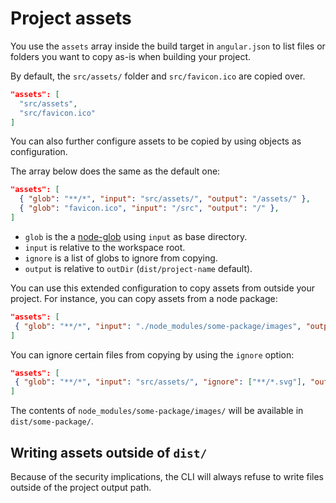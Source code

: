 # Project assets

You use the `assets` array inside the build target in `angular.json` to list files or folders
you want to copy as-is when building your project.

By default, the `src/assets/` folder and `src/favicon.ico` are copied over.

```json
"assets": [
  "src/assets",
  "src/favicon.ico"
]
```

You can also further configure assets to be copied by using objects as configuration.

The array below does the same as the default one:

```json
"assets": [
  { "glob": "**/*", "input": "src/assets/", "output": "/assets/" },
  { "glob": "favicon.ico", "input": "/src", "output": "/" },
]
```

- `glob` is the a [node-glob](https://github.com/isaacs/node-glob) using `input` as base directory.
- `input` is relative to the workspace root.
- `ignore` is a list of globs to ignore from copying.
- `output` is relative to `outDir` (`dist/project-name` default).

 You can use this extended configuration to copy assets from outside your project.
 For instance, you can copy assets from a node package:

 ```json
"assets": [
  { "glob": "**/*", "input": "./node_modules/some-package/images", "output": "/some-package/" },
]
```

You can ignore certain files from copying by using the `ignore` option:
 ```json
"assets": [
  { "glob": "**/*", "input": "src/assets/", "ignore": ["**/*.svg"], "output": "/assets/" },
]
```

The contents of `node_modules/some-package/images/` will be available in `dist/some-package/`. 

## Writing assets outside of `dist/`

Because of the security implications, the CLI will always refuse to write files outside of
the project output path.